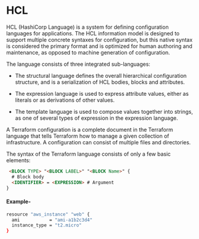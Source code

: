 # HCL
 HCL (HashiCorp Language) is a system for defining configuration languages for applications. The HCL information model is designed to support multiple concrete syntaxes for configuration, but this native syntax is considered the primary format and is optimized for human authoring and maintenance, as opposed to machine generation of configuration.

The language consists of three integrated sub-languages:

- The structural language defines the overall hierarchical configuration structure, and is a serialization of HCL bodies, blocks and attributes.

- The expression language is used to express attribute values, either as literals or as derivations of other values.

- The template language is used to compose values together into strings, as one of several types of expression in the expression language.


A Terraform configuration is a complete document in the Terraform language that tells Terraform how to manage a given collection of infrastructure. A configuration can consist of multiple files and directories.

The syntax of the Terraform language consists of only a few basic elements:

```HTML
 <BLOCK TYPE> "<BLOCK LABEL>" "<BLOCK Name>" {
  # Block body
  <IDENTIFIER> = <EXPRESSION> # Argument
}
```
#### Example-
```sh
resource "aws_instance" "web" {
  ami           = "ami-a1b2c3d4"
  instance_type = "t2.micro"
}
```